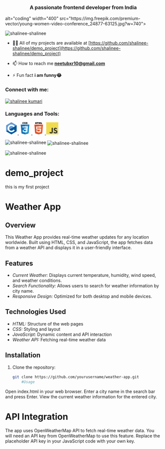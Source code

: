 <h1 align="center"Hi  i am shalinee kumari</h1>
<h3 align="center">A passionate frontend developer from India</h3>
<img align="right"> alt="coding" width="400" src="https://img.freepik.com/premium-vector/young-women-video-conference_24877-63125.jpg?w=740">

<p align="left"> <img src="https://komarev.com/ghpvc/?username=shalinee-shalinee&label=Profile%20views&color=0e75b6&style=flat" alt="shalinee-shalinee" /> </p>

- 👨‍💻 All of my projects are available at [https://github.com/shalinee-shalinee/demo_project](https://github.com/shalinee-shalinee/demo_project)

- 📫 How to reach me **neetubxr10@gmail.com**

- ⚡ Fun fact **i am funny😂**

<h3 align="left">Connect with me:</h3>
<p align="left">
<a href="https://linkedin.com/in/shalinee kumari" target="blank"><img align="center" src="https://raw.githubusercontent.com/rahuldkjain/github-profile-readme-generator/master/src/images/icons/Social/linked-in-alt.svg" alt="shalinee kumari" height="30" width="40" /></a>
</p>

<h3 align="left">Languages and Tools:</h3>
<p align="left"> <a href="https://www.cprogramming.com/" target="_blank" rel="noreferrer"> <img src="https://raw.githubusercontent.com/devicons/devicon/master/icons/c/c-original.svg" alt="c" width="40" height="40"/> </a> <a href="https://www.w3schools.com/css/" target="_blank" rel="noreferrer"> <img src="https://raw.githubusercontent.com/devicons/devicon/master/icons/css3/css3-original-wordmark.svg" alt="css3" width="40" height="40"/> </a> <a href="https://www.w3.org/html/" target="_blank" rel="noreferrer"> <img src="https://raw.githubusercontent.com/devicons/devicon/master/icons/html5/html5-original-wordmark.svg" alt="html5" width="40" height="40"/> </a> <a href="https://developer.mozilla.org/en-US/docs/Web/JavaScript" target="_blank" rel="noreferrer"> <img src="https://raw.githubusercontent.com/devicons/devicon/master/icons/javascript/javascript-original.svg" alt="javascript" width="40" height="40"/> </a> </p>

<p><img align="left" src="https://github-readme-stats.vercel.app/api/top-langs?username=shalinee-shalinee&show_icons=true&locale=en&layout=compact" alt="shalinee-shalinee" /></p>

<p>&nbsp;<img align="center" src="https://github-readme-stats.vercel.app/api?username=shalinee-shalinee&show_icons=true&locale=en" alt="shalinee-shalinee" /></p>

<p><img align="center" src="https://github-readme-streak-stats.herokuapp.com/?user=shalinee-shalinee&" alt="shalinee-shalinee" /></p>

# demo_project
this is my first project
# Weather App

## Overview
This Weather App provides real-time weather updates for any location worldwide. Built using HTML, CSS, and JavaScript, the app fetches data from a weather API and displays it in a user-friendly interface.

## Features
- *Current Weather:* Displays current temperature, humidity, wind speed, and weather conditions.
- *Search Functionality:* Allows users to search for weather information by city name.
- *Responsive Design:* Optimized for both desktop and mobile devices.

## Technologies Used
- *HTML:* Structure of the web pages
- *CSS:* Styling and layout
- *JavaScript:* Dynamic content and API interaction
- *Weather API:* Fetching real-time weather data

## Installation
1. Clone the repository:
   ```bash
   git clone https://github.com/yourusername/weather-app.git                                                                                                                           
       #Usage
   
Open index.html in your web browser.
Enter a city name in the search bar and press Enter.
View the current weather information for the entered city.

# API Integration
The app uses OpenWeatherMap API to fetch real-time weather data. You will need an API key from OpenWeatherMap to use this feature. Replace the placeholder API key in your JavaScript code with your own key.
